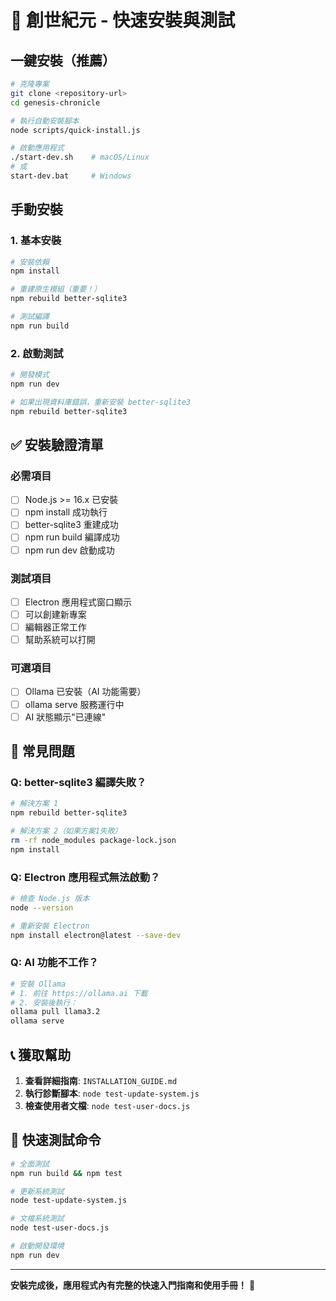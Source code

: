 # 🚀 創世紀元 - 快速安裝與測試

## 一鍵安裝（推薦）

```bash
# 克隆專案
git clone <repository-url>
cd genesis-chronicle

# 執行自動安裝腳本
node scripts/quick-install.js

# 啟動應用程式
./start-dev.sh    # macOS/Linux
# 或
start-dev.bat     # Windows
```

## 手動安裝

### 1. 基本安裝
```bash
# 安裝依賴
npm install

# 重建原生模組（重要！）
npm rebuild better-sqlite3

# 測試編譯
npm run build
```

### 2. 啟動測試
```bash
# 開發模式
npm run dev

# 如果出現資料庫錯誤，重新安裝 better-sqlite3
npm rebuild better-sqlite3
```

## ✅ 安裝驗證清單

### 必需項目
- [ ] Node.js >= 16.x 已安裝
- [ ] npm install 成功執行
- [ ] better-sqlite3 重建成功
- [ ] npm run build 編譯成功
- [ ] npm run dev 啟動成功

### 測試項目
- [ ] Electron 應用程式窗口顯示
- [ ] 可以創建新專案
- [ ] 編輯器正常工作
- [ ] 幫助系統可以打開

### 可選項目
- [ ] Ollama 已安裝（AI 功能需要）
- [ ] ollama serve 服務運行中
- [ ] AI 狀態顯示"已連線"

## 🐛 常見問題

### Q: better-sqlite3 編譯失敗？
```bash
# 解決方案 1
npm rebuild better-sqlite3

# 解決方案 2（如果方案1失敗）
rm -rf node_modules package-lock.json
npm install
```

### Q: Electron 應用程式無法啟動？
```bash
# 檢查 Node.js 版本
node --version

# 重新安裝 Electron
npm install electron@latest --save-dev
```

### Q: AI 功能不工作？
```bash
# 安裝 Ollama
# 1. 前往 https://ollama.ai 下載
# 2. 安裝後執行：
ollama pull llama3.2
ollama serve
```

## 📞 獲取幫助

1. **查看詳細指南**: `INSTALLATION_GUIDE.md`
2. **執行診斷腳本**: `node test-update-system.js`
3. **檢查使用者文檔**: `node test-user-docs.js`

## 🎯 快速測試命令

```bash
# 全面測試
npm run build && npm test

# 更新系統測試
node test-update-system.js

# 文檔系統測試  
node test-user-docs.js

# 啟動開發環境
npm run dev
```

---

**安裝完成後，應用程式內有完整的快速入門指南和使用手冊！** 🎉